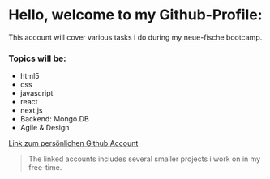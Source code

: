 # Hello, welcome to my Github-Profile:

This account will cover various tasks i do during my neue-fische bootcamp.

### Topics will be:

- html5
- css
- javascript
- react
- next.js
- Backend: Mongo.DB
- Agile & Design

[Link zum persönlichen Github Account](https://github.com/r03n3)
>The linked accounts includes several smaller projects i work on in my free-time.

